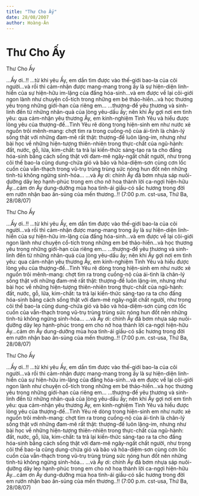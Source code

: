 ```yaml
---
title: "Thư Cho Ấy"
date: 28/08/2007
author: Hoàng-Ân
---
```


# Thư Cho Ấy

Thư Cho Ấy

...Ấy ơi..!!
...từ khi yêu Ấy, em dần tìm được vào thế-giới bao-la của cõi người...và rồi thì cảm-nhận được mang-mang trong ấy là sự hiện-diện linh-hiển của sự hiện-hữu im-lặng của đấng hóa-sinh...và em được về lại cõi-giới ngon lành như chuyện cổ-tích trong những em bé thảo-hiền...và học thương yêu trong những giới-hạn của riêng em...
...thượng-đế yêu thương và sinh-linh đến từ những nhân-quả của lòng yêu-dấu ấy; nên khi Ấy gợi nơi em tình yêu: qua cảm-nhận yêu thương Ấy, em kinh-nghiệm Tình Yêu và hiểu được lòng yêu của thượng-đế...Tình Yêu rẽ dòng trong hiện-sinh em như nước xẻ nguồn trôi mênh-mang: chợt tìm ra trong cuồng-nộ của ái-tình là chân-lý sống thật với những đam-mê rất thật: thượng-đế luôn lặng-im, nhưng như bài học về những hiện-tượng thiên-nhiên trong thực-chất của ngũ-hành: đất, nước, gỗ, lửa, kim-chất: ta trả lại kiến-thức sáng-tạo ra ta cho đấng hóa-sinh bằng cách sống thật với đam-mê ngây-ngất chất người, như trong cõi thế bao-la cũng dung-chứa gió và bão và hỏa-diệm-sơn cùng cơn lốc cuốn của vẫn-thạch trong vũ-trụ trùng trùng sức nóng hun đốt nên những tinh-tú không ngừng sinh-hóa...
...và Ấy ơi: chính Ấy đã bơm nhựa sáp nuôi-dưỡng dây leo hạnh-phúc trong em cho nở hoa thành lời ca-ngợi hiện-hữu Ấy...cảm ơn Ấy dung-dưỡng mùa hoa tình-ái giầu-có sắc hương trong đời em rướn nhận bao ân-sủng của mến thương..!!
(7:00 p.m. cst-usa, Thứ Ba, 28/08/07)

Thư Cho Ấy

...Ấy ơi..!!
...từ khi yêu Ấy, em dần tìm được vào thế-giới bao-la của cõi người...và rồi thì cảm-nhận được mang-mang trong ấy là sự hiện-diện linh-hiển của sự hiện-hữu im-lặng của đấng hóa-sinh...và em được về lại cõi-giới ngon lành như chuyện cổ-tích trong những em bé thảo-hiền...và học thương yêu trong những giới-hạn của riêng em...
...thượng-đế yêu thương và sinh-linh đến từ những nhân-quả của lòng yêu-dấu ấy; nên khi Ấy gợi nơi em tình yêu: qua cảm-nhận yêu thương Ấy, em kinh-nghiệm Tình Yêu và hiểu được lòng yêu của thượng-đế...Tình Yêu rẽ dòng trong hiện-sinh em như nước xẻ nguồn trôi mênh-mang: chợt tìm ra trong cuồng-nộ của ái-tình là chân-lý sống thật với những đam-mê rất thật: thượng-đế luôn lặng-im, nhưng như bài học về những hiện-tượng thiên-nhiên trong thực-chất của ngũ-hành: đất, nước, gỗ, lửa, kim-chất: ta trả lại kiến-thức sáng-tạo ra ta cho đấng hóa-sinh bằng cách sống thật với đam-mê ngây-ngất chất người, như trong cõi thế bao-la cũng dung-chứa gió và bão và hỏa-diệm-sơn cùng cơn lốc cuốn của vẫn-thạch trong vũ-trụ trùng trùng sức nóng hun đốt nên những tinh-tú không ngừng sinh-hóa...
...và Ấy ơi: chính Ấy đã bơm nhựa sáp nuôi-dưỡng dây leo hạnh-phúc trong em cho nở hoa thành lời ca-ngợi hiện-hữu Ấy...cảm ơn Ấy dung-dưỡng mùa hoa tình-ái giầu-có sắc hương trong đời em rướn nhận bao ân-sủng của mến thương..!!
(7:00 p.m. cst-usa, Thứ Ba, 28/08/07)

Thư Cho Ấy

...Ấy ơi..!!
...từ khi yêu Ấy, em dần tìm được vào thế-giới bao-la của cõi người...và rồi thì cảm-nhận được mang-mang trong ấy là sự hiện-diện linh-hiển của sự hiện-hữu im-lặng của đấng hóa-sinh...và em được về lại cõi-giới ngon lành như chuyện cổ-tích trong những em bé thảo-hiền...và học thương yêu trong những giới-hạn của riêng em...
...thượng-đế yêu thương và sinh-linh đến từ những nhân-quả của lòng yêu-dấu ấy; nên khi Ấy gợi nơi em tình yêu: qua cảm-nhận yêu thương Ấy, em kinh-nghiệm Tình Yêu và hiểu được lòng yêu của thượng-đế...Tình Yêu rẽ dòng trong hiện-sinh em như nước xẻ nguồn trôi mênh-mang: chợt tìm ra trong cuồng-nộ của ái-tình là chân-lý sống thật với những đam-mê rất thật: thượng-đế luôn lặng-im, nhưng như bài học về những hiện-tượng thiên-nhiên trong thực-chất của ngũ-hành: đất, nước, gỗ, lửa, kim-chất: ta trả lại kiến-thức sáng-tạo ra ta cho đấng hóa-sinh bằng cách sống thật với đam-mê ngây-ngất chất người, như trong cõi thế bao-la cũng dung-chứa gió và bão và hỏa-diệm-sơn cùng cơn lốc cuốn của vẫn-thạch trong vũ-trụ trùng trùng sức nóng hun đốt nên những tinh-tú không ngừng sinh-hóa...
...và Ấy ơi: chính Ấy đã bơm nhựa sáp nuôi-dưỡng dây leo hạnh-phúc trong em cho nở hoa thành lời ca-ngợi hiện-hữu Ấy...cảm ơn Ấy dung-dưỡng mùa hoa tình-ái giầu-có sắc hương trong đời em rướn nhận bao ân-sủng của mến thương..!!
(7:00 p.m. cst-usa, Thứ Ba, 28/08/07)
